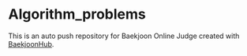 # Algorithm_problems
This is an auto push repository for Baekjoon Online Judge created with [BaekjoonHub](https://github.com/BaekjoonHub/BaekjoonHub).

